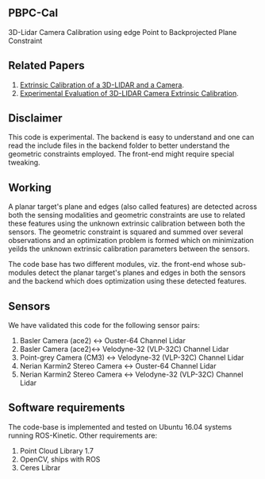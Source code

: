 ## PBPC-Cal
3D-Lidar Camera Calibration using  edge Point to Backprojected Plane Constraint

## Related Papers
1. [Extrinsic Calibration of a 3D-LIDAR and a Camera](https://arxiv.org/abs/2003.01213).
2. [Experimental Evaluation of 3D-LIDAR Camera Extrinsic Calibration](https://arxiv.org/abs/2007.01959).

## Disclaimer
This code is experimental. The backend is easy to understand and one can read the include files in the backend folder to better understand the geometric constraints employed. The front-end might require special tweaking. 

## Working

A planar target's plane and edges (also called features) are detected across both the sensing modalities and geometric constraints are use to related these features using the unknown extrinsic calibration between both the sensors. The geometric constraint is squared and summed over several observations and an optimization problem is formed which on minimization yeilds the unknown extrinsic calibration parameters between the sensors. 

The code base has two different modules, viz. the front-end whose sub-modules detect the planar target's planes and edges in both the sensors and the backend which does optimization using these detected features.

## Sensors 

We have validated this code for the following sensor pairs:
1. Basler Camera (ace2) <-> Ouster-64 Channel Lidar
2. Basler Camera (ace2)<-> Velodyne-32 (VLP-32C) Channel Lidar
3. Point-grey Camera (CM3) <-> Velodyne-32 (VLP-32C) Channel Lidar
4. Nerian Karmin2 Stereo Camera <-> Ouster-64 Channel Lidar
5. Nerian Karmin2 Stereo Camera <-> Velodyne-32 (VLP-32C) Channel Lidar

## Software requirements
The code-base is implemented and tested on Ubuntu 16.04 systems running ROS-Kinetic. Other requirements are:
1. Point Cloud Library 1.7
2. OpenCV, ships with ROS
3. Ceres Librar
